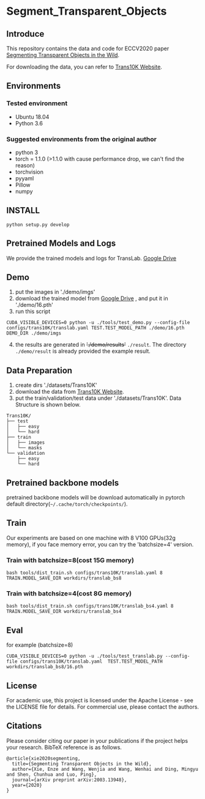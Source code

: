 # Segment_Transparent_Objects
## Introduce
This repository contains the data and code for ECCV2020 paper [Segmenting Transparent Objects in the Wild](https://arxiv.org/abs/2003.13948).

For downloading the data, you can refer to [Trans10K Website](https://xieenze.github.io/projects/TransLAB/TransLAB.html).


## Environments
### Tested environment
- Ubuntu 18.04
- Python 3.6


### Suggested environments from the original author
- python 3
- torch = 1.1.0 (>1.1.0 with cause performance drop, we can't find the reason)
- torchvision
- pyyaml
- Pillow
- numpy

## INSTALL

```
python setup.py develop
```
## Pretrained Models and Logs
We provide the trained models and logs for TransLab.
[Google Drive](https://drive.google.com/drive/folders/1yJMEB4rNKIZt5IWL13Nn-YwckrvAPNuz?usp=sharing)

## Demo
1. put the images in './demo/imgs'
2. download the trained model from [Google Drive](https://drive.google.com/drive/folders/1yJMEB4rNKIZt5IWL13Nn-YwckrvAPNuz?usp=sharing)
, and put it in './demo/16.pth'
3. run this script
```
CUDA_VISIBLE_DEVICES=0 python -u ./tools/test_demo.py --config-file configs/trans10K/translab.yaml TEST.TEST_MODEL_PATH ./demo/16.pth  DEMO_DIR ./demo/imgs
```
4. the results are generated in ~~'./demo/results'~~ `./result`. The directory `./demo/result` is already provided the example result.


## Data Preparation
1. create dirs './datasets/Trans10K'
2. download the data from [Trans10K Website](https://xieenze.github.io/projects/TransLAB/TransLAB.html).
3. put the train/validation/test data under './datasets/Trans10K'. Data Structure is shown below.
```
Trans10K/
├── test
│   ├── easy
│   └── hard
├── train
│   ├── images
│   └── masks
└── validation
    ├── easy
    └── hard
```
## Pretrained backbone models 

pretrained backbone models will be download automatically in pytorch default directory(```~/.cache/torch/checkpoints/```).

## Train
Our experiments are based on one machine with 8 V100 GPUs(32g memory), if you face memory error, you can try the 'batchsize=4' version.
### Train with batchsize=8(cost 15G memory)
```
bash tools/dist_train.sh configs/trans10K/translab.yaml 8 TRAIN.MODEL_SAVE_DIR workdirs/translab_bs8
```
### Train with batchsize=4(cost 8G memory)
```
bash tools/dist_train.sh configs/trans10K/translab_bs4.yaml 8 TRAIN.MODEL_SAVE_DIR workdirs/translab_bs4
```

## Eval
for example (batchsize=8)
```
CUDA_VISIBLE_DEVICES=0 python -u ./tools/test_translab.py --config-file configs/trans10K/translab.yaml  TEST.TEST_MODEL_PATH workdirs/translab_bs8/16.pth
```

## License

For academic use, this project is licensed under the Apache License - see the LICENSE file for details. For commercial use, please contact the authors. 

## Citations
Please consider citing our paper in your publications if the project helps your research. BibTeX reference is as follows.

```
@article{xie2020segmenting,
  title={Segmenting Transparent Objects in the Wild},
  author={Xie, Enze and Wang, Wenjia and Wang, Wenhai and Ding, Mingyu and Shen, Chunhua and Luo, Ping},
  journal={arXiv preprint arXiv:2003.13948},
  year={2020}
}
```
